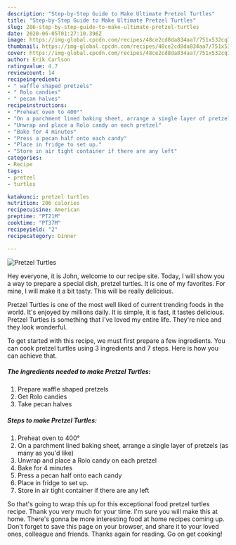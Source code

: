 ```yaml
---
description: "Step-by-Step Guide to Make Ultimate Pretzel Turtles"
title: "Step-by-Step Guide to Make Ultimate Pretzel Turtles"
slug: 286-step-by-step-guide-to-make-ultimate-pretzel-turtles
date: 2020-06-05T01:27:10.396Z
image: https://img-global.cpcdn.com/recipes/48ce2cd8da834aa7/751x532cq70/pretzel-turtles-recipe-main-photo.jpg
thumbnail: https://img-global.cpcdn.com/recipes/48ce2cd8da834aa7/751x532cq70/pretzel-turtles-recipe-main-photo.jpg
cover: https://img-global.cpcdn.com/recipes/48ce2cd8da834aa7/751x532cq70/pretzel-turtles-recipe-main-photo.jpg
author: Erik Carlson
ratingvalue: 4.7
reviewcount: 14
recipeingredient:
- " waffle shaped pretzels"
- " Rolo candies"
- " pecan halves"
recipeinstructions:
- "Preheat oven to 400°"
- "On a parchment lined baking sheet, arrange a single layer of pretzels (as many as you&#39;d like)"
- "Unwrap and place a Rolo candy on each pretzel"
- "Bake for 4 minutes"
- "Press a pecan half onto each candy"
- "Place in fridge to set up."
- "Store in air tight container if there are any left"
categories:
- Recipe
tags:
- pretzel
- turtles

katakunci: pretzel turtles 
nutrition: 206 calories
recipecuisine: American
preptime: "PT21M"
cooktime: "PT37M"
recipeyield: "2"
recipecategory: Dinner

---
```



![Pretzel Turtles](https://img-global.cpcdn.com/recipes/48ce2cd8da834aa7/751x532cq70/pretzel-turtles-recipe-main-photo.jpg)

Hey everyone, it is John, welcome to our recipe site. Today, I will show you a way to prepare a special dish, pretzel turtles. It is one of my favorites. For mine, I will make it a bit tasty. This will be really delicious.



Pretzel Turtles is one of the most well liked of current trending foods in the world. It's enjoyed by millions daily. It is simple, it is fast, it tastes delicious. Pretzel Turtles is something that I've loved my entire life. They're nice and they look wonderful.


To get started with this recipe, we must first prepare a few ingredients. You can cook pretzel turtles using 3 ingredients and 7 steps. Here is how you can achieve that.

<!--inarticleads1-->

##### The ingredients needed to make Pretzel Turtles:

1. Prepare  waffle shaped pretzels
1. Get  Rolo candies
1. Take  pecan halves




<!--inarticleads2-->

##### Steps to make Pretzel Turtles:

1. Preheat oven to 400°
1. On a parchment lined baking sheet, arrange a single layer of pretzels (as many as you&#39;d like)
1. Unwrap and place a Rolo candy on each pretzel
1. Bake for 4 minutes
1. Press a pecan half onto each candy
1. Place in fridge to set up.
1. Store in air tight container if there are any left




So that's going to wrap this up for this exceptional food pretzel turtles recipe. Thank you very much for your time. I'm sure you will make this at home. There's gonna be more interesting food at home recipes coming up. Don't forget to save this page on your browser, and share it to your loved ones, colleague and friends. Thanks again for reading. Go on get cooking!
